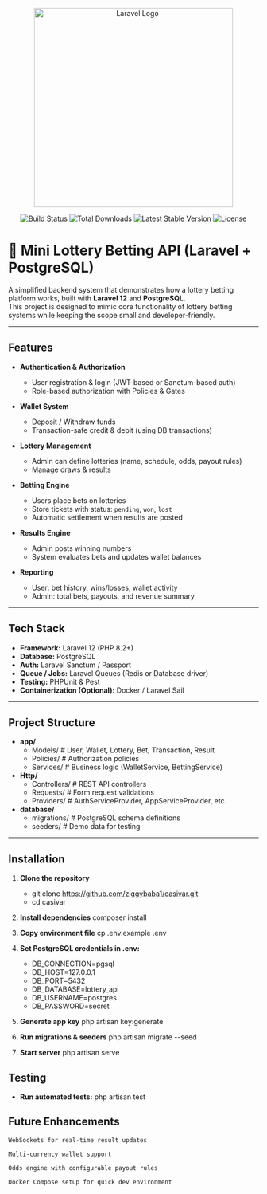 <p align="center"><a href="https://laravel.com" target="_blank"><img src="https://raw.githubusercontent.com/laravel/art/master/logo-lockup/5%20SVG/2%20CMYK/1%20Full%20Color/laravel-logolockup-cmyk-red.svg" width="400" alt="Laravel Logo"></a></p>

<p align="center">
<a href="https://github.com/laravel/framework/actions"><img src="https://github.com/laravel/framework/workflows/tests/badge.svg" alt="Build Status"></a>
<a href="https://packagist.org/packages/laravel/framework"><img src="https://img.shields.io/packagist/dt/laravel/framework" alt="Total Downloads"></a>
<a href="https://packagist.org/packages/laravel/framework"><img src="https://img.shields.io/packagist/v/laravel/framework" alt="Latest Stable Version"></a>
<a href="https://packagist.org/packages/laravel/framework"><img src="https://img.shields.io/packagist/l/laravel/framework" alt="License"></a>
</p>

# 🎲 Mini Lottery Betting API (Laravel + PostgreSQL)

A simplified backend system that demonstrates how a lottery betting platform works, built with **Laravel 12** and **PostgreSQL**.  
This project is designed to mimic core functionality of lottery betting systems while keeping the scope small and developer-friendly.

---

## Features

- **Authentication & Authorization**
  - User registration & login (JWT-based or Sanctum-based auth)
  - Role-based authorization with Policies & Gates

- **Wallet System**
  - Deposit / Withdraw funds
  - Transaction-safe credit & debit (using DB transactions)

- **Lottery Management**
  - Admin can define lotteries (name, schedule, odds, payout rules)
  - Manage draws & results

- **Betting Engine**
  - Users place bets on lotteries
  - Store tickets with status: `pending`, `won`, `lost`
  - Automatic settlement when results are posted

- **Results Engine**
  - Admin posts winning numbers
  - System evaluates bets and updates wallet balances

- **Reporting**
  - User: bet history, wins/losses, wallet activity
  - Admin: total bets, payouts, and revenue summary

---

## Tech Stack

- **Framework:** Laravel 12 (PHP 8.2+)
- **Database:** PostgreSQL
- **Auth:** Laravel Sanctum / Passport
- **Queue / Jobs:** Laravel Queues (Redis or Database driver)
- **Testing:** PHPUnit & Pest
- **Containerization (Optional):** Docker / Laravel Sail

---

## Project Structure
- **app/**
    - Models/ # User, Wallet, Lottery, Bet, Transaction, Result
    - Policies/ # Authorization policies
    - Services/ # Business logic (WalletService, BettingService)
- **Http/**
    - Controllers/ # REST API controllers
    - Requests/ # Form request validations
    - Providers/ # AuthServiceProvider, AppServiceProvider, etc.
- **database/**
    - migrations/ # PostgreSQL schema definitions
    - seeders/ # Demo data for testing

---

## Installation

1. **Clone the repository**
   - git clone https://github.com/ziggybaba1/casivar.git
   - cd casivar

2. **Install dependencies**
   composer install

3. **Copy environment file**
   cp .env.example .env

4. **Set PostgreSQL credentials in .env:**
   - DB_CONNECTION=pgsql
   - DB_HOST=127.0.0.1
   - DB_PORT=5432
   - DB_DATABASE=lottery_api
   - DB_USERNAME=postgres
   - DB_PASSWORD=secret

5. **Generate app key**
   php artisan key:generate

6. **Run migrations & seeders**
   php artisan migrate --seed

7. **Start server**
   php artisan serve

## Testing
- **Run automated tests:**
    php artisan test

## Future Enhancements
    WebSockets for real-time result updates

    Multi-currency wallet support

    Odds engine with configurable payout rules

    Docker Compose setup for quick dev environment
